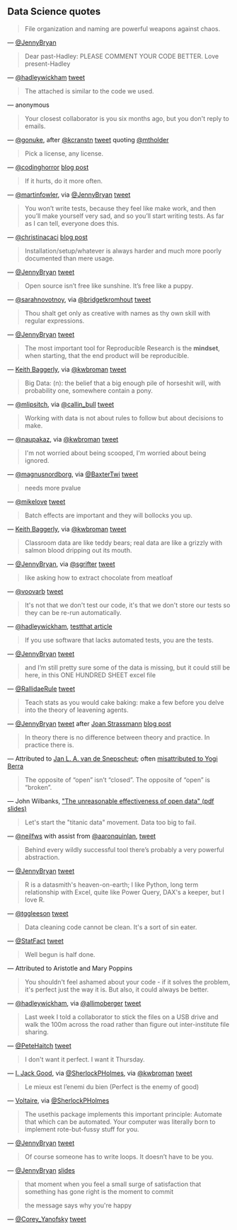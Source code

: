 ## Data Science quotes

> File organization and naming are powerful weapons against chaos.

— [@JennyBryan](https://twitter.com/jennybryan)



> Dear past-Hadley: PLEASE COMMENT YOUR CODE BETTER. Love present-Hadley

— [@hadleywickham](https://twitter.com/hadleywickham)
[tweet](https://twitter.com/hadleywickham/status/718203628528349184)



> The attached is similar to the code we used.

— anonymous



> Your closest collaborator is you six months ago, but you don't reply
> to emails.

— [@gonuke](https://twitter.com/gonuke), after [@kcranstn](https://twitter.com/kcranstn)
[tweet](http://bit.ly/motivate_git) quoting [@mtholder](https://twitter.com/mtholder)



> Pick a license, any license.

— [@codinghorror](https://twitter.com/codinghorror)
[blog post](http://blog.codinghorror.com/pick-a-license-any-license/)



> If it hurts, do it more often.

— [@martinfowler](https://twitter.com/martinfowler), via
[@JennyBryan](https://twitter.com/jennybryan)
[tweet](https://twitter.com/JennyBryan/status/1087795259872927744)



> You won’t write tests, because they feel like make work, and then
> you’ll make yourself very sad, and so you’ll start writing tests. As
> far as I can tell, everyone does
> this.

— [@christinacaci](https://twitter.com/christinacaci)
[blog post](http://christinacacioppo.com/blog/build-products)



> Installation/setup/whatever is always harder and much more poorly
> documented than mere usage.

— [@JennyBryan](https://twitter.com/jennybryan)
[tweet](https://twitter.com/JennyBryan/status/699462966282858500)



> Open source isn’t free like sunshine. It’s free like a puppy.

— [@sarahnovotnoy](https://twitter.com/sarahnovotnoy), via
[@bridgetkromhout](https://twitter.com/bridgetkromhout)
[tweet](https://twitter.com/bridgetkromhout/status/1019985983171846144)



> Thou shalt get only as creative with names as thy own skill with
> regular expressions.

— [@JennyBryan](https://twitter.com/jennybryan)
[tweet](https://twitter.com/JennyBryan/status/807805087544328192)



> The most important tool for Reproducible Research is the **mindset**,
> when starting, that the end product will be reproducible.

— [Keith Baggerly](http://odin.mdacc.tmc.edu/~kabaggerly/), via
[@kwbroman](https://twitter.com/kwbroman)
[tweet](https://twitter.com/kwbroman/status/667735926915731457)



> Big Data: (n): the belief that a big enough pile of horseshit will,
> with probability one, somewhere contain a pony.

— [@mlipsitch](https://twitter.com/mlipsitch),
  via [@callin_bull](https://twitter.com/callin_bull)
  [tweet](https://twitter.com/callin_bull/status/831663695813963776)



> Working with data is not about rules to follow but about decisions
> to make.

— [@naupakaz](https://twitter.com/naupakaz), via
  [@kwbroman](https://twitter.com/kwbroman)
  [tweet](https://twitter.com/kwbroman/status/686562071853547520)



> I'm not worried about being scooped, I'm worried about being
> ignored.

— [@magnusnordborg](https://twitter.com/magnusnordborg), via
  [@BaxterTwi](https://twitter.com/BaxterTwi)
  [tweet](https://twitter.com/BaxterTwi/status/887280515593756672)



> needs more pvalue

— [@mikelove](https://twitter.com/mikelove)
[tweet](https://twitter.com/mikelove/status/667809435557826560)



> Batch effects are important and they will bollocks you up.

— [Keith Baggerly](http://odin.mdacc.tmc.edu/~kabaggerly/), via
[@kwbroman](https://twitter.com/kwbroman)
[tweet](https://twitter.com/kwbroman/status/667745704488529921)



> Classroom data are like teddy bears; real data are like a grizzly
> with salmon blood dripping out its mouth.

— [@JennyBryan](https://twitter.com/jennybryan),
via [@sgrifter](https://twitter.com/sgrifter)
[tweet](https://twitter.com/sgrifter/status/631150829165113344)



> like asking how to extract chocolate from meatloaf

— [@voovarb](https://twitter.com/voovarb)
[tweet](https://twitter.com/Voovarb/status/626805028808970240)



> It's not that we don't test our code, it's that we don't store our
  tests so they can be re-run automatically.

— [@hadleywickham](https://twitter.com/hadleywickham),
[testthat article](http://journal.r-project.org/archive/2011-1/RJournal_2011-1_Wickham.pdf)



> If you use software that lacks automated tests, you are the tests.

— [@JennyBryan](https://twitter.com/jennybryan)
[tweet](https://twitter.com/jennybryan/status/1043307291909316609)



> and I’m still pretty sure some of the data is missing, but it could
> still be here, in this ONE HUNDRED SHEET excel file

— [@RallidaeRule](https://mobile.twitter.com/RallidaeRule)
[tweet](https://mobile.twitter.com/rallidaerule/status/572922098617741312)



> Teach stats as you would cake baking: make a few before you delve
> into the theory of leavening agents.

— [@JennyBryan](https://twitter.com/JennyBryan) [tweet](https://twitter.com/JennyBryan/status/634754961801351168) after
[Joan Strassmann](https://sociobiology.wordpress.com/author/goodbyehouston/)
[blog post](https://sociobiology.wordpress.com/2015/08/13/teach-statistics-the-same-way-you-teach-baking-a-chocolate-cake/)



> In theory there is no difference between theory and practice. In practice there is.

— Attributed to [Jan L. A. van de Snepscheut](https://en.wikiquote.org/wiki/Jan_L._A._van_de_Snepscheut);
   often [misattributed to Yogi Berra](https://en.wikiquote.org/wiki/Yogi_Berra)



> The opposite of “open” isn’t “closed”. The opposite of “open” is
  “broken”.

— John Wilbanks, ["The unreasonable effectiveness of open data" (pdf slides)](https://dspace.library.colostate.edu/bitstream/handle/10217/81403/CI_Days_2010_Wilbanks.pdf)



> Let's start the "titanic data" movement. Data too big to fail.

— [@neilfws](https://twitter.com/neilfws) with assist from [@aaronquinlan](https://twitter.com/aaronquinlan),
[tweet](https://twitter.com/neilfws/status/588533319135985665)



> Behind every wildly successful tool there’s probably a very powerful abstraction.

— [@JennyBryan](https://twitter.com/jennybryan)
[tweet](https://twitter.com/JennyBryan/status/631241695464534016)



> R is a datasmith's heaven-on-earth; I like Python, long term relationship with Excel, quite like Power Query, DAX's a keeper, but I love R.

— [@tggleeson](https://twitter.com/tggleeson)
[tweet](https://twitter.com/tggleeson/status/591013073542062081)



> Data cleaning code cannot be clean. It's a sort of sin eater.

— [@StatFact](https://twitter.com/StatFact)
[tweet](https://twitter.com/StatFact/status/492753200190341120)



> Well begun is half done.

— Attributed to Aristotle and Mary Poppins



> You shouldn't feel ashamed about your code - if it solves the
> problem, it's perfect just the way it is. But also, it could always
> be better.

— [@hadleywickham](https://twitter.com/hadleywickham),
via [@allimoberger](https://twitter.com/allimoberger)
[tweet](https://twitter.com/allimoberger/status/1085268564821585921)



> Last week I told a collaborator to stick the files on a USB drive
> and walk the 100m across the road rather than figure out
> inter-institute file sharing.

— [@PeteHaitch](https://twitter.com/PeteHaitch)
[tweet](https://twitter.com/PeteHaitch/status/1095948744510517250)



> I don't want it perfect. I want it Thursday.

— [I. Jack Good](https://en.wikipedia.org/wiki/I._J._Good),
via [@SherlockPHolmes](https://twitter.com/SherlockPHolmes),
via [@kwbroman](https://twitter.com/kwbroman)
[tweet](https://twitter.com/kwbroman/status/1097170822475800576)



> Le mieux est l’enemi du bien
> (Perfect is the enemy of good)

— [Voltaire](https://en.m.wikipedia.org/wiki/Perfect_is_the_enemy_of_good),
via [@SherlockPHolmes](https://twitter.com/SherlockPHolmes)



> The usethis package implements this important principle: Automate that which can be automated. Your computer was literally born to implement rote-but-fussy stuff for you.

— [@JennyBryan](https://twitter.com/jennybryan)
[tweet](https://twitter.com/JennyBryan/status/935562495816753153)



> Of course someone has to write loops. It doesn’t have to be you.

— [@JennyBryan](https://twitter.com/jennybryan)
[slides](https://speakerdeck.com/jennybc/row-oriented-workflows-in-r-with-the-tidyverse?slide=16)



> that moment when you feel a small surge of satisfaction that something has gone right is the moment to commit
>
> the message says why you're happy

— [@Corey_Yanofsky](https://twitter.com/Corey_Yanofsky)
[tweet](https://twitter.com/Corey_Yanofsky/status/1159064471811366914?s=20)

